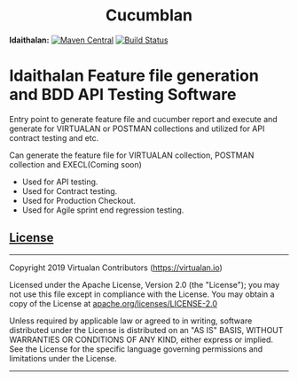 <h1 align="center">Cucumblan</h1>

**Idaithalan:** [![Maven Central](https://img.shields.io/maven-central/v/io.virtualan/idaithalan.svg?label=Maven%20Central)](https://search.maven.org/search?q=g:%22io.virtualan%22%20AND%20a:%22idaithalan%22)  [![Build Status](https://travis-ci.com/virtualansoftware/idaithalan.svg?branch=master)](https://travis-ci.com/virtualansoftware/idaithalan)
                          
  # Idaithalan Feature file generation and BDD API Testing Software  

 
   Entry point to generate feature file and cucumber report and execute and generate for VIRTUALAN or POSTMAN collections
   and utilized for API contract testing and etc.
 
   Can generate the feature file for VIRTUALAN collection, POSTMAN collection and EXECL(Coming soon)
   - Used for API testing.
   - Used for Contract testing.
   - Used for Production Checkout.
   - Used for Agile sprint end regression testing.
 

 


## [License](#table-of-contents)
-------

Copyright 2019 Virtualan Contributors (https://virtualan.io)  

Licensed under the Apache License, Version 2.0 (the "License");
you may not use this file except in compliance with the License.
You may obtain a copy of the License at [apache.org/licenses/LICENSE-2.0](http://www.apache.org/licenses/LICENSE-2.0)

Unless required by applicable law or agreed to in writing, software
distributed under the License is distributed on an "AS IS" BASIS,
WITHOUT WARRANTIES OR CONDITIONS OF ANY KIND, either express or implied.
See the License for the specific language governing permissions and
limitations under the License.

---



